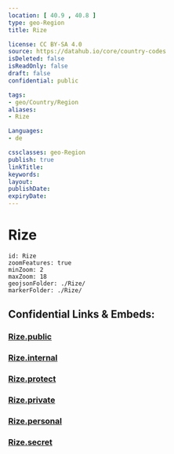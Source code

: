 ```yaml
---
location: [ 40.9 , 40.8 ] 
type: geo-Region
title: Rize

license: CC BY-SA 4.0
source: https://datahub.io/core/country-codes
isDeleted: false
isReadOnly: false
draft: false
confidential: public

tags:
- geo/Country/Region
aliases:
- Rize

Languages:
- de

cssclasses: geo-Region
publish: true
linkTitle: 
keywords: 
layout: 
publishDate: 
expiryDate: 
---
```


# Rize

```leaflet
id: Rize
zoomFeatures: true 
minZoom: 2 
maxZoom: 18
geojsonFolder: ./Rize/
markerFolder: ./Rize/
```


## Confidential Links & Embeds: 

### [Rize.public](/_public/\Earth\Continent\Europe\Europe~East\Turkey\Provinces~TurkeyRize.public.md) 

### [Rize.internal](/_internal/\Earth\Continent\Europe\Europe~East\Turkey\Provinces~TurkeyRize.internal.md) 

### [Rize.protect](/_protect/\Earth\Continent\Europe\Europe~East\Turkey\Provinces~TurkeyRize.protect.md) 

### [Rize.private](/_private/\Earth\Continent\Europe\Europe~East\Turkey\Provinces~TurkeyRize.private.md) 

### [Rize.personal](/_personal/\Earth\Continent\Europe\Europe~East\Turkey\Provinces~TurkeyRize.personal.md) 

### [Rize.secret](/_secret/\Earth\Continent\Europe\Europe~East\Turkey\Provinces~TurkeyRize.secret.md)

